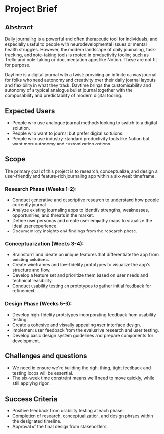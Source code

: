 # Project Brief
## Abstract
Daily journaling is a powerful and often therapeutic tool for individuals, and especially useful to people with neurodevelopmental issues or mental health struggles. However, the modern landscape of daily journaling, task-tracking, and note-taking tools is rooted in productivity tooling such as Trello and note-taking or documentation apps like Notion. These are not fit for purpose.

Daytime is a digital journal with a twist: providing an infinite canvas journal for folks who need autonomy and creativity over their daily journal layouts and flexibility in what they track. Daytime brings the customisability and autonomy of a typical analogue bullet journal together with the composability and predictability of modern digital tooling.

## Expected Users
- People who use analogue journal methods looking to switch to a digital solution.
- People who want to journal but prefer digital soltuions.
- People who use industry-standard productivity tools like Notion but want more autonomy and customization options.

## Scope
The primary goal of this project is to research, conceptualize, and design a user-friendly and feature-rich journaling app within a six-week timeframe.
### Research Phase (Weeks 1-2):
- Conduct generative and descriptive research to understand how people currently journal
- Analyze existing journaling apps to identify strengths, weaknesses, opportunities, and threats in the market.
- Define user personas and create user empathy maps to visualize the ideal user experience.
- Document key insights and findings from the research phase.

### Conceptualization (Weeks 3-4):
- Brainstorm and ideate on unique features that differentiate the app from existing solutions.
- Create wireframes and low-fidelity prototypes to visualize the app's structure and flow.
- Develop a feature set and prioritize them based on user needs and technical feasibility.
- Conduct usability testing on prototypes to gather initial feedback for refinement.

### Design Phase (Weeks 5-6):
- Develop high-fidelity prototypes incorporating feedback from usability testing.
- Create a cohesive and visually appealing user interface design.
- Implement user feedback from the evaluative research and user testing.
- Develop basic design system guidelines and prepare components for development.

## Challenges and questions
- We need to ensure we're building the right thing, tight feedback and testing loops will be essential.
- The six-week time constraint means we'll need to move quickly, while still applying rigor.

## Success Criteria
- Positive feedback from usability testing at each phase.
- Completion of research, conceptualization, and design phases within the designated timeline.
- Approval of the final design from stakeholders.
